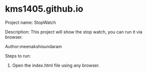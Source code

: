 # kms1405.github.io
Project name: StopWatch

Description: This project will show the stop watch, you can run it via browser.

Author:meenakshisundaram

Steps to run:
1. Open the index.html file using any browser.
